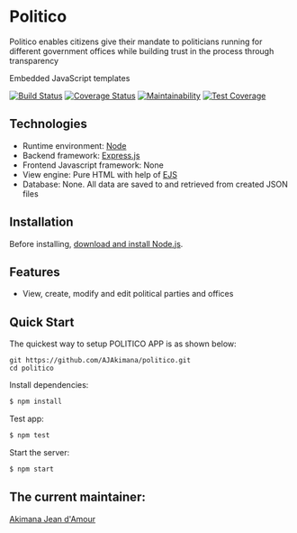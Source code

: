 # Politico
Politico enables citizens give their mandate to politicians running for different government offices while building trust in the process through transparency

Embedded JavaScript templates

[![Build Status](https://travis-ci.org/AJAkimana/politico.svg?branch=master)](https://travis-ci.org/AJAkimana/politico) [![Coverage Status](https://coveralls.io/repos/github/AJAkimana/politico/badge.svg?branch=master)](https://coveralls.io/github/AJAkimana/politico?branch=master)  [![Maintainability](https://api.codeclimate.com/v1/badges/03a8b99c0e216d5f4ed9/maintainability)](https://codeclimate.com/github/AJAkimana/politico/maintainability) [![Test Coverage](https://api.codeclimate.com/v1/badges/03a8b99c0e216d5f4ed9/test_coverage)](https://codeclimate.com/github/AJAkimana/politico/test_coverage)

## Technologies

  * Runtime environment: [Node](https://nodejs.org/)
  * Backend framework: [Express.js](https://expressjs.com/)
  * Frontend Javascript framework: None
  * View engine: Pure HTML with help of [EJS](https://ejs.co/)
  * Database: None. All data are saved to and retrieved from created JSON files

## Installation

Before installing, [download and install Node.js](https://nodejs.org/en/download/).

## Features

  * View, create, modify and edit political parties and offices

## Quick Start

  The quickest way to setup POLITICO APP is as shown below:

```
git https://github.com/AJAkimana/politico.git
cd politico
```

  Install dependencies:

```bash
$ npm install
```

  Test app:

```bash
$ npm test
```

  Start the server:

```bash
$ npm start
```

## The current maintainer:

[Akimana Jean d'Amour](https://github.com/AJAkimana)